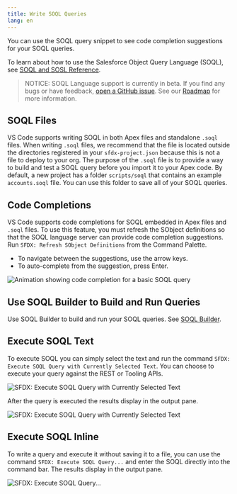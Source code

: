 ```yaml
---
title: Write SOQL Queries
lang: en
---
```


You can use the SOQL query snippet to see code completion suggestions for your SOQL queries.

To learn about how to use the Salesforce Object Query Language (SOQL), see [SOQL and SOSL Reference](https://developer.salesforce.com/docs/atlas.en-us.soql_sosl.meta/soql_sosl/sforce_api_calls_soql.htm).

> NOTICE: SOQL Language support is currently in beta. If you find any bugs or have feedback, [open a GitHub issue](./en/bugs-and-feedback). See our [Roadmap](https://github.com/forcedotcom/salesforcedx-vscode/wiki/Roadmap) for more information.

## SOQL Files

VS Code supports writing SOQL in both Apex files and standalone `.soql` files. When writing `.soql` files, we recommend that the file is located outside the directories registered in your `sfdx-project.json` because this is not a file to deploy to your org. The purpose of the `.soql` file is to provide a way to build and test a SOQL query before you import it to your Apex code. By default, a new project has a folder `scripts/soql` that contains an example `accounts.soql` file. You can use this folder to save all of your SOQL queries.

## Code Completions

VS Code supports code completions for SOQL embedded in Apex files and `.soql` files. To use this feature, you must refresh the SObject definitions so that the SOQL language server can provide code completion suggestions. Run `SFDX: Refresh SObject Definitions` from the Command Palette.

- To navigate between the suggestions, use the arrow keys.
- To auto-complete from the suggestion, press Enter.

![Animation showing code completion for a basic SOQL query](./images/soql-completion.gif)

## Use SOQL Builder to Build and Run Queries
Use SOQL Builder to build and run your SOQL queries. See [SOQL Builder](https://developer.salesforce.com/tools/vscode/en/soql/soql-builder/#build-a-query). 

## Execute SOQL Text

To execute SOQL you can simply select the text and run the command `SFDX: Execute SOQL Query with Currently Selected Text`. You can choose to execute your query against the REST or Tooling APIs.

![SFDX: Execute SOQL Query with Currently Selected Text](./images/soql_text.png)

After the query is executed the results display in the output pane.

![SFDX: Execute SOQL Query with Currently Selected Text](./images/soql_results.png)

## Execute SOQL Inline

To write a query and execute it without saving it to a file, you can use the command `SFDX: Execute SOQL Query...` and enter the SOQL directly into the command bar. The results display in the output pane.

![SFDX: Execute SOQL Query...](./images/soql_command.png)
